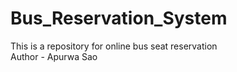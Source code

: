 # Bus_Reservation_System
This is a repository for online bus seat reservation
<br>
Author - Apurwa Sao
